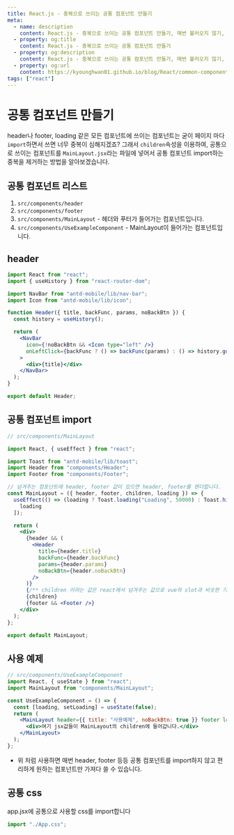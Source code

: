 ```yaml
---
title: React.js - 중복으로 쓰이는 공통 컴포넌트 만들기
meta:
  - name: description
    content: React.js - 중복으로 쓰이는 공통 컴포넌트 만들기, 매번 불러오지 않기, common component, redux, javascript
  - property: og:title
    content: React.js - 중복으로 쓰이는 공통 컴포넌트 만들기
  - property: og:description
    content: React.js - 중복으로 쓰이는 공통 컴포넌트 만들기, 매번 불러오지 않기, common component, redux, javascript
  - property: og:url
    content: https://kyounghwan01.github.io/blog/React/common-component/
tags: ["react"]
---
```


# 공통 컴포넌트 만들기

header나 footer, loading 같은 모든 컴포넌트에 쓰이는 컴포넌트는 굳이 페이지 마다 `import`하면서 쓰면 너무 중복이 심해지겠죠?
그래서 `children`속성을 이용하여, 공통으로 쓰이는 컴포넌트를 `MainLayout.jsx`라는 파일에 넣어서 공통 컴포넌트 import하는 중복을 제거하는 방법을 알아보겠습니다.

## 공통 컴포넌트 리스트

1. `src/components/header`
2. `src/components/footer`
3. `src/components/MainLayout` - 헤더와 푸터가 들어가는 컴포넌트입니다.
4. `src/components/UseExampleComponent` - MainLayout이 들어가는 컴포넌트입니다.

## header

```jsx
import React from "react";
import { useHistory } from "react-router-dom";

import NavBar from "antd-mobile/lib/nav-bar";
import Icon from "antd-mobile/lib/icon";

function Header({ title, backFunc, params, noBackBtn }) {
  const history = useHistory();

  return (
    <NavBar
      icon={!noBackBtn && <Icon type="left" />}
      onLeftClick={backFunc ? () => backFunc(params) : () => history.goBack(2)}
    >
      <div>{title}</div>
    </NavBar>
  );
}

export default Header;
```

## 공통 컴포넌트 import

```jsx
// src/components/MainLayout

import React, { useEffect } from "react";

import Toast from "antd-mobile/lib/toast";
import Header from "components/Header";
import Footer from "components/Footer";

// 넘겨주는 컴포넌트에 header, footer 값이 있으면 header, footer를 렌더합니다.
const MainLayout = ({ header, footer, children, loading }) => {
  useEffect(() => (loading ? Toast.loading("Loading", 50000) : Toast.hide()), [
    loading
  ]);

  return (
    <div>
      {header && (
        <Header
          title={header.title}
          backFunc={header.backFunc}
          params={header.params}
          noBackBtn={header.noBackBtn}
        />
      )}
      {/** children 이라는 값은 react에서 넘겨주는 값으로 vue의 slot과 비슷한 기능을 합니다. */}
      {children}
      {footer && <Footer />}
    </div>
  );
};

export default MainLayout;
```

## 사용 예제

```jsx
// src/components/UseExampleComponent
import React, { useState } from "react";
import MainLayout from "components/MainLayout";

const UseExampleComponent = () => {
  const [loading, setLoading] = useState(false);
  return (
    <MainLayout header={{ title: "사용예제", noBackBtn: true }} footer loading>
      <div>여기 jsx값들이 MainLayout의 children에 들어갑니다.</div>
    </MainLayout>
  );
};
```

- 위 처럼 사용하면 매번 header, footer 등등 공통 컴포넌트를 import하지 않고 편리하게 원하는 컴포넌트만 가져다 쓸 수 있습니다.

## 공통 css

app.jsx에 공통으로 사용할 css를 import합니다

```jsx
import "./App.css";
```

<TagLinks />

<Disqus />
